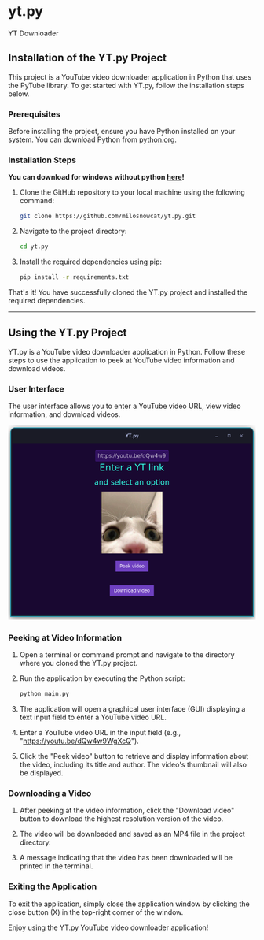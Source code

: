 # yt.py
 YT Downloader

## Installation of the YT.py Project

This project is a YouTube video downloader application in Python that uses the PyTube library. To get started with YT.py, follow the installation steps below.

### Prerequisites

Before installing the project, ensure you have Python installed on your system. You can download Python from [python.org](https://www.python.org/downloads/).

### Installation Steps

**You can download for windows without python [here](https://github.com/milosnowcat/yt.py/releases/latest)!**


1. Clone the GitHub repository to your local machine using the following command:

   ```bash
   git clone https://github.com/milosnowcat/yt.py.git
   ```

2. Navigate to the project directory:

   ```bash
   cd yt.py
   ```

3. Install the required dependencies using pip:

   ```bash
   pip install -r requirements.txt
   ```

That's it! You have successfully cloned the YT.py project and installed the required dependencies.

---

## Using the YT.py Project

YT.py is a YouTube video downloader application in Python. Follow these steps to use the application to peek at YouTube video information and download videos.

### User Interface

The user interface allows you to enter a YouTube video URL, view video information, and download videos.

![User Interface](screenshot.png)

### Peeking at Video Information

1. Open a terminal or command prompt and navigate to the directory where you cloned the YT.py project.

2. Run the application by executing the Python script:

   ```bash
   python main.py
   ```

3. The application will open a graphical user interface (GUI) displaying a text input field to enter a YouTube video URL.

4. Enter a YouTube video URL in the input field (e.g., "https://youtu.be/dQw4w9WgXcQ").

5. Click the "Peek video" button to retrieve and display information about the video, including its title and author. The video's thumbnail will also be displayed.

### Downloading a Video

1. After peeking at the video information, click the "Download video" button to download the highest resolution version of the video.

2. The video will be downloaded and saved as an MP4 file in the project directory.

3. A message indicating that the video has been downloaded will be printed in the terminal.

### Exiting the Application

To exit the application, simply close the application window by clicking the close button (X) in the top-right corner of the window.

Enjoy using the YT.py YouTube video downloader application!
